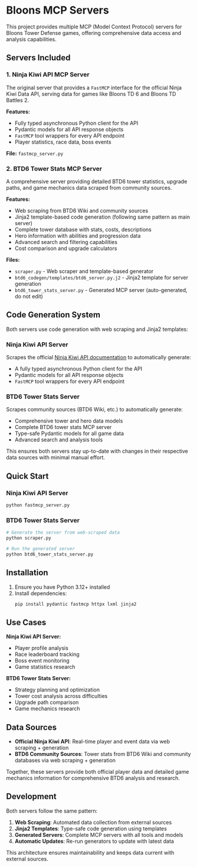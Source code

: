 # Bloons MCP Servers

This project provides multiple MCP (Model Context Protocol) servers for Bloons Tower Defense games, offering comprehensive data access and analysis capabilities.

## Servers Included

### 1. Ninja Kiwi API MCP Server
The original server that provides a `FastMCP` interface for the official Ninja Kiwi Data API, serving data for games like Bloons TD 6 and Bloons TD Battles 2.

**Features:**
- Fully typed asynchronous Python client for the API
- Pydantic models for all API response objects  
- `FastMCP` tool wrappers for every API endpoint
- Player statistics, race data, boss events

**File:** `fastmcp_server.py`

### 2. BTD6 Tower Stats MCP Server
A comprehensive server providing detailed BTD6 tower statistics, upgrade paths, and game mechanics data scraped from community sources.

**Features:**
- Web scraping from BTD6 Wiki and community sources
- Jinja2 template-based code generation (following same pattern as main server)
- Complete tower database with stats, costs, descriptions
- Hero information with abilities and progression data
- Advanced search and filtering capabilities
- Cost comparison and upgrade calculators

**Files:** 
- `scraper.py` - Web scraper and template-based generator
- `btd6_codegen/templates/btd6_server.py.j2` - Jinja2 template for server generation
- `btd6_tower_stats_server.py` - Generated MCP server (auto-generated, do not edit)

## Code Generation System

Both servers use code generation with web scraping and Jinja2 templates:

### Ninja Kiwi API Server
Scrapes the official [Ninja Kiwi API documentation](https://data.ninjakiwi.com/) to automatically generate:
* A fully typed asynchronous Python client for the API
* Pydantic models for all API response objects
* `FastMCP` tool wrappers for every API endpoint

### BTD6 Tower Stats Server  
Scrapes community sources (BTD6 Wiki, etc.) to automatically generate:
* Comprehensive tower and hero data models
* Complete BTD6 tower stats MCP server
* Type-safe Pydantic models for all game data
* Advanced search and analysis tools

This ensures both servers stay up-to-date with changes in their respective data sources with minimal manual effort.

## Quick Start

### Ninja Kiwi API Server
```bash
python fastmcp_server.py
```

### BTD6 Tower Stats Server
```bash
# Generate the server from web-scraped data
python scraper.py

# Run the generated server  
python btd6_tower_stats_server.py
```

## Installation

1. Ensure you have Python 3.12+ installed
2. Install dependencies:
   ```bash
   pip install pydantic fastmcp httpx lxml jinja2
   ```

## Use Cases

**Ninja Kiwi API Server:**
- Player profile analysis
- Race leaderboard tracking  
- Boss event monitoring
- Game statistics research

**BTD6 Tower Stats Server:**
- Strategy planning and optimization
- Tower cost analysis across difficulties
- Upgrade path comparison
- Game mechanics research

## Data Sources

- **Official Ninja Kiwi API**: Real-time player and event data via web scraping + generation
- **BTD6 Community Sources**: Tower stats from BTD6 Wiki and community databases via web scraping + generation

Together, these servers provide both official player data and detailed game mechanics information for comprehensive BTD6 analysis and research.

## Development

Both servers follow the same pattern:
1. **Web Scraping**: Automated data collection from external sources
2. **Jinja2 Templates**: Type-safe code generation using templates
3. **Generated Servers**: Complete MCP servers with all tools and models
4. **Automatic Updates**: Re-run generators to update with latest data

This architecture ensures maintainability and keeps data current with external sources.
